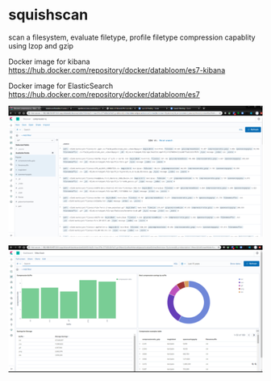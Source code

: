 # squishscan
scan a filesystem, evaluate filetype, profile filetype compression capablity using lzop and gzip

Docker image for kibana https://hub.docker.com/repository/docker/databloom/es7-kibana

Docker image for ElasticSearch https://hub.docker.com/repository/docker/databloom/es7

![Elasticsearch index data](https://github.com/databloom/squishscan/blob/master/docs/kibana-1.png)

![visualizations](https://github.com/databloom/squishscan/blob/master/docs/kibana-2.png)